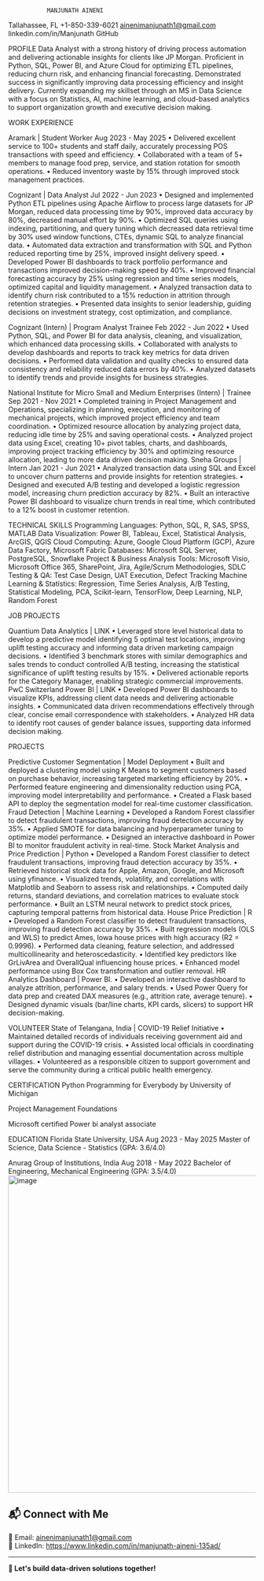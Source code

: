     	       MANJUNATH AINENI
  Tallahassee, FL   +1-850-339-6021   ainenimanjunath1@gmail.com   linkedin.com/in/Manjunath   GitHub


PROFILE 
Data Analyst with a strong history of driving process automation and delivering actionable insights for clients like JP Morgan. 
Proficient in Python, SQL, Power BI, and Azure Cloud for optimizing ETL pipelines, reducing churn risk, and enhancing financial
forecasting. Demonstrated success in significantly improving data processing efficiency and insight delivery. Currently expanding
my skillset through an MS in Data Science with a focus on Statistics, AI, machine learning, and cloud-based analytics to support
organization growth and executive decision making.

WORK EXPERIENCE

Aramark | Student Worker                                                                                                                Aug 2023 - May 2025
•	Delivered excellent service to 100+ students and staff daily, accurately processing POS transactions with speed and efficiency.
•	Collaborated with a team of 5+ members to manage food prep, service, and station rotation for smooth operations.
•	Reduced inventory waste by 15% through improved stock management practices.

Cognizant | Data Analyst                                                                                                                      Jul 2022 - Jun 2023
•	Designed and implemented Python ETL pipelines using Apache Airflow to process large datasets for JP Morgan, reduced data processing time by 90%, improved data accuracy by 80%, decreased manual effort by 90%.
•	Optimized SQL queries using indexing, partitioning, and query tuning which decreased data retrieval time by 30% used window functions, CTEs, dynamic SQL to analyze financial data.
•	Automated data extraction and transformation with SQL and Python reduced reporting time by 25%, improved insight delivery speed.
•	Developed Power BI dashboards to track portfolio performance and transactions improved decision-making speed by 40%.
•	Improved financial forecasting accuracy by 25% using regression and time series models, optimized capital and liquidity management.
•	Analyzed transaction data to identify churn risk contributed to a 15% reduction in attrition through retention strategies.
•	Presented data insights to senior leadership, guiding decisions on investment strategy, cost optimization, and compliance.

 Cognizant (Intern) | Program Analyst Trainee                                                                                         Feb 2022 - Jun 2022 
• Used Python, SQL, and Power BI for data analysis, cleaning, and visualization, which enhanced data processing skills.
• Collaborated with analysts to develop dashboards and reports to track key metrics for data driven decisions.
• Performed data validation and quality checks to ensured data consistency and reliability reduced data errors by 40%.
• Analyzed datasets to identify trends and provide insights for business strategies.

National Institute for Micro Small and Medium Enterprises (Intern) | Trainee                                               Sep 2021 - Nov 2021 
• Completed training in Project Management and Operations, specializing in planning, execution, and monitoring of mechanical 
projects, which improved project efficiency and team coordination. 
• Optimized resource allocation by analyzing project data, reducing idle time by 25% and saving operational costs.
• Analyzed project data using Excel, creating 10+ pivot tables, charts, and dashboards, improving project tracking efficiency 
by 30% and optimizing resource allocation, leading to more data driven decision making. 
Sneha Groups | Intern										            Jan 2021 - Jun 2021
•	Analyzed transaction data using SQL and Excel to uncover churn patterns and provide insights for retention strategies.
•	Designed and executed A/B testing and developed a logistic regression model, increasing churn prediction accuracy by 82%.
•	Built an interactive Power BI dashboard to visualize churn trends in real time, which contributed to a 12% boost in customer 
retention.

TECHNICAL SKILLS
Programming Languages: 	   Python, SQL, R, SAS, SPSS, MATLAB
Data Visualization: 		   Power BI, Tableau, Excel, Statistical Analysis, ArcGIS, QGIS
Cloud Computing: 		   Azure, Google Cloud Platform (GCP), Azure Data Factory, Microsoft Fabric
Databases:			   Microsoft SQL Server, PostgreSQL, Snowflake
Project & Business Analysis Tools: Microsoft Visio, Microsoft Office 365, SharePoint, Jira, Agile/Scrum Methodologies, SDLC
Testing & QA: 			   Test Case Design, UAT Execution, Defect Tracking
Machine Learning & Statistics: 	   Regression, Time Series Analysis, A/B Testing, Statistical Modeling, PCA, Scikit-learn,
   TensorFlow, Deep Learning, NLP, Random Forest
 




JOB PROJECTS

Quantium Data Analytics | LINK
•	Leveraged store level historical data to develop a predictive model identifying 5 optimal test locations, improving uplift 
testing accuracy and informing data driven marketing campaign decisions. 
•	Identified 3 benchmark stores with similar demographics and sales trends to conduct controlled A/B testing, increasing 
the statistical significance of uplift testing results by 15%. 
• Delivered actionable reports for the Category Manager, enabling strategic commercial improvements.
PwC Switzerland Power BI | LINK
• Developed Power BI dashboards to visualize KPIs, addressing client data needs and delivering actionable insights.
• Communicated data driven recommendations effectively through clear, concise email correspondence with stakeholders.
• Analyzed HR data to identify root causes of gender balance issues, supporting data informed decision making.

PROJECTS

Predictive Customer Segmentation | Model Deployment
•	Built and deployed a clustering model using K Means to segment customers based on purchase behavior, increasing targeted 
marketing efficiency by 20%. 
•	Performed feature engineering and dimensionality reduction using PCA, improving model interpretability and performance.
•	Created a Flask based API to deploy the segmentation model for real-time customer classification.
Fraud Detection | Machine Learning
• Developed a Random Forest classifier to detect fraudulent transactions, improving fraud detection accuracy by 35%.
• Applied SMOTE for data balancing and hyperparameter tuning to optimize model performance.
• Designed an interactive dashboard in Power BI to monitor fraudulent activity in real-time.
           Stock Market Analysis and Price Prediction | Python
• Developed a Random Forest classifier to detect fraudulent transactions, improving fraud detection accuracy by 35%.
• Retrieved historical stock data for Apple, Amazon, Google, and Microsoft using yfinance.
• Visualized trends, volatility, and correlations with Matplotlib and Seaborn to assess risk and relationships.
• Computed daily returns, standard deviations, and correlation matrices to evaluate stock performance.
• Built an LSTM neural network to predict stock prices, capturing temporal patterns from historical data.
           House Price Prediction | R
• Developed a Random Forest classifier to detect fraudulent transactions, improving fraud detection accuracy by 35%.
• Built regression models (OLS and WLS) to predict Ames, Iowa house prices with high accuracy (R2 = 0.9996).
• Performed data cleaning, feature selection, and addressed multicollinearity and heteroscedasticity.
• Identified key predictors like GrLivArea and OverallQual influencing house prices.
• Enhanced model performance using Box Cox transformation and outlier removal.
           HR Analytics Dashboard | Power BI.
• Developed an interactive dashboard to analyze attrition, performance, and salary trends.
• Used Power Query for data prep and created DAX measures (e.g., attrition rate, average tenure). 
• Designed dynamic visuals (bar/line charts, KPI cards, slicers) to support HR decision-making.

VOLUNTEER
State of Telangana, India | COVID-19 Relief Initiative
• Maintained detailed records of individuals receiving government aid and support during the COVID-19 crisis.
• Assisted local officials in coordinating relief distribution and managing essential documentation across multiple villages.
• Volunteered as a responsible citizen to support government and serve the community during a critical public health emergency.

CERTIFICATION
Python Programming for Everybody by University of Michigan

Project Management Foundations

Microsoft certified Power bi analyst associate

EDUCATION
Florida State University, USA 									          Aug 2023 - May 2025
Master of Science, Data Science - Statistics (GPA: 3.6/4.0)

Anurag Group of Institutions, India 								          Aug 2018 - May 2022
Bachelor of Engineering, Mechanical Engineering (GPA: 3.5/4.0)
<img width="555" height="645" alt="image" src="https://github.com/user-attachments/assets/62384b58-4ed9-4b18-9a12-fa58c5a98ff6" />

## 📬 Connect with Me  

📧 Email: [ainenimanjunath1@gmail.com](mailto:ainenimanjunath1@gmail.com)  
💼 LinkedIn: https://www.linkedin.com/in/manjunath-aineni-135ad/

---

**🚀 Let's build data-driven solutions together!**  
